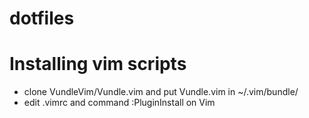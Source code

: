 # dotfiles

# Installing vim scripts
* clone VundleVim/Vundle.vim and put Vundle.vim in ~/.vim/bundle/
* edit .vimrc and command :PluginInstall on Vim
